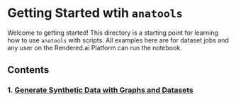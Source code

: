 # Getting Started wtih `anatools` 
Welcome to getting started! This directory is a starting point for learning how to use `anatools` with scripts. All examples here are for dataset jobs and any user on the Rendered.ai Platform can run the notebook.

## Contents

### 1. [Generate Synthetic Data with Graphs and Datasets](./Generate%20Synthetic%20Data%20with%20Graphs%20and%20Datasets.ipynb)
